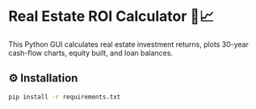 # Real Estate ROI Calculator 🏡📈

This Python GUI calculates real estate investment returns, plots 30-year cash-flow charts, equity built, and loan balances.

## ⚙️ Installation

```bash
pip install -r requirements.txt
